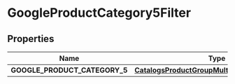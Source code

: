 
# GoogleProductCategory5Filter

## Properties
Name | Type | Description | Notes
------------ | ------------- | ------------- | -------------
**GOOGLE_PRODUCT_CATEGORY_5** | [**CatalogsProductGroupMultipleStringListCriteria**](.md) |  | 



